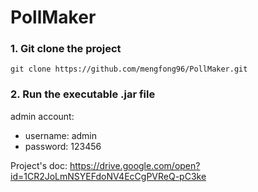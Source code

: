 # PollMaker

### 1. Git clone the project
```
git clone https://github.com/mengfong96/PollMaker.git
```

### 2. Run the executable .jar file

admin account: 
* username: admin
* password: 123456

Project's doc: https://drive.google.com/open?id=1CR2JoLmNSYEFdoNV4EcCgPVReQ-pC3ke
